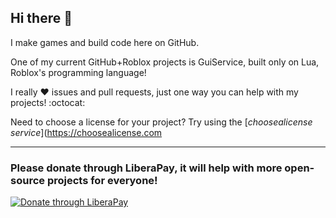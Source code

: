 ## Hi there 👋

I make games and build code here on GitHub.

One of my current GitHub+Roblox projects is GuiService, built only on Lua, Roblox's programming language!

I really :heart: issues and pull requests, just one way you can help with my projects! :octocat:

Need to choose a license for your project? Try using the [*choosealicense service*](https://choosealicense.com

***

### Please donate through LiberaPay, it will help with more open-source projects for everyone!

[![Donate through LiberaPay](https://img.shields.io/liberapay/receives/DavidTheDev?color=red&label=Donate%20to%20me%20through%20Liberapay&style=plastic)](https://liberapay.com/DavidTheDev)
<br>
